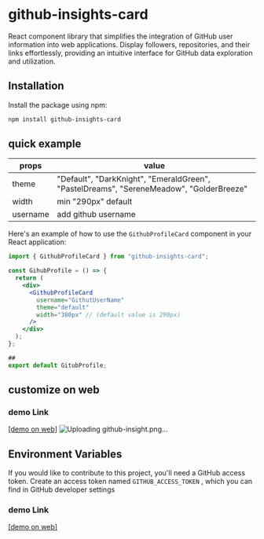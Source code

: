 # github-insights-card

React component library that simplifies the integration of GitHub user information into web applications. Display followers, repositories, and their links effortlessly, providing an intuitive interface for GitHub data exploration and utilization.

## Installation

Install the package using npm:

```bash
npm install github-insights-card
```

## quick example

| props    | value                                                                                   |
| -------- | --------------------------------------------------------------------------------------- |
| theme    | "Default", "DarkKnight", "EmeraldGreen", "PastelDreams", "SereneMeadow", "GolderBreeze" |
| width    | min "290px" default                                                                     |
| username | add github username                                                                     |

Here's an example of how to use the `GithubProfileCard` component in your React application:

```jsx
import { GithubProfileCard } from "github-insights-card";

const GihubProfile = () => {
  return (
    <div>
      <GithubProfileCard
        username="GithutUserName"
        theme="default"
        width="380px" // (default value is 290px)
      />
    </div>
  );
};

##
export default GitubProfile;
```

## customize on web
### demo Link
[[demo on web]](https://profile-insight.vercel.app/)
![Uploading github-insight.png…]()

## Environment Variables

If you would like to contribute to this project, you'll need a GitHub access token. Create an access token named `GITHUB_ACCESS_TOKEN` , which you can find in GitHub developer settings

### demo Link

[[demo on web]](https://profile-insight.vercel.app/)
